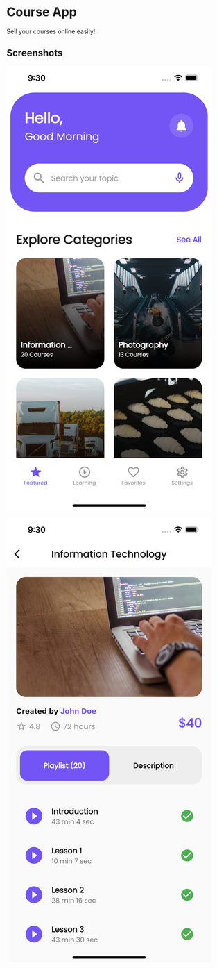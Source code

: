 # Course App

Sell your courses online easily!

## Screenshots

![Home Screen](/home.png)

![Details](/details.png)
